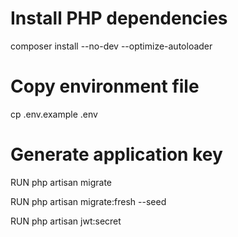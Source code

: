 
# Install PHP dependencies
composer install --no-dev --optimize-autoloader

# Copy environment file
cp .env.example .env


# Generate application key
RUN php artisan migrate

RUN php artisan migrate:fresh --seed

RUN php artisan jwt:secret



